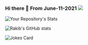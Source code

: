 ### Hi there 👋 From June-11-2021  ![](https://komarev.com/ghpvc/?username=MonadWizard&color=green)


![Your Repository's Stats](https://github-readme-stats.vercel.app/api/top-langs/?username=MonadWizard&theme=blue-green)


![Rakib's GitHub stats](https://github-readme-stats.vercel.app/api?username=MonadWizard&theme=vue-dark&show_icons=true)




![Jokes Card](https://readme-jokes.vercel.app/api)
